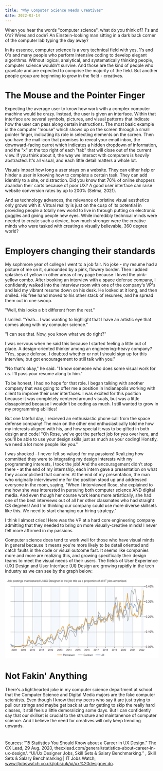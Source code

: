 ```yaml
---
title: "Why Computer Science Needs Creatives"
date: 2022-03-14
---
```


When you hear the words "computer science", what do you think of? 1's and 0's? Wires and code? An Einstein-looking man sitting in a dark back corner of the computer lab typing the day away?

In its essence, computer science is a very technical field with yes, 1's and 0's and many people who perform intensive coding to develop elegant algorithms. Without logical, analytical, and systematically thinking people, computer science wouldn't survive. And those are the kind of people who gravitate and are expected to comprise the majority of the field. But another people group are beginning to grow in the field - creatives.

# **The Mouse and the Pointer Finger**
Expecting the average user to know how work with a complex computer machine would be crazy. Instead, the user is given an interface. Within that interface are several symbols, pictures, and visual patterns that indicate how the user can pass along certain instructions. The most basic example is the computer "mouse" which shows up on the screen through a small pointer finger, indicating its role in selecting elements on the screen. Then you have the mail icon that promises to reveal your email inbox, the downward-facing carrot which indicates a hidden dropdown of information, and the "x" at the top right of each "tab" that will close out of the current view. If you think about it, the way we interact with computers is *heavily* abstracted. It's all visual, and each little detail matters a whole lot.

Visuals impact how long a user stays on a website. They can either help or hinder a user in knowing how to complete a certain task. They can add identitiy to a site, or distraction. Did you know that 70% of online shoppers abandon their carts because of poor UX? A good user interface can raise website conversion rates by up to 200% (Selma, 2021).

And as technology advances, the relevance of pristine visual aesthetics only grows with it. Virtual reality is just on the cusp of its potential in providing people a totally new world to live in through putting on electronic goggles and giving people new eyes. While incredibly technical minds were needed to create such a device, how much stronger were the creative minds who were tasked with creating a visually believable, 360 degree world?


# **Employers changing their standards**

My sophmore year of college I went to a job fair. No joke - my resume had a picture of me on it, surrounded by a pink, flowery border. Then I added splashes of yellow in other areas of my page because I loved the pink-yellow combo. After booking an interview with a space defense company, I confidently walked into the interview room with one of the company's VP's and laid my vibrant resume down on his desk. He looked at it long, and then smiled. His free hand moved to his other stack of resumes, and he spread them out in one swoop.

"Well, this looks a bit different from the rest."

I smiled. "Yeah... I was wanting to highlight that I have an artistic eye that comes along with my computer science."

"I can see that. Now, you know what we do right?"

I was nervous when he said this because I started feeling a little out of place. A design-oriented thinker among an engineering-heavy company? "Yes, space defense. I doubted whether or not I should sign up for this interview, but got encouragement to still talk with you."

"No that's okay," he said. "I know someone who does some visual work for us. I'll pass your resume along to him."

To be honest, I had no hope for that role. I began talking with another company that was going to offer me a position in Indianapolis working with client to improve their user interfaces. I was excited for this position because it was completely centered around visuals, but was a little dissapointed because I wouldn't be coding as much. I still wanted to grow in my programming abilities!

But one fateful day, I recieved an enthusiastic phone call from the space defense company! The man on the other end enthusiastically told me how my interests aligned with his, and how special it was to be gifted in both design and code! "Oh Rose, we've got the perfect job for you over here, and you'll be able to use your design skills just as much as your coding! Honstly, we need a lot more people like you."

I was shocked - I never felt so valued for my passions! Realizing how committed they were to integrating my design interests with my programming interests, I took the job! And the encouragement didn't stop there - at the end of my internship, each intern gave a presentation on what they accomplished that summer. At the end of my presentation, the man who originally interviewed me for the position stood up and addressed everyone in the room, saying,
"When I interviewed Rose, she explained to me how she was interested in pursuing both computer science AND digital media. And even though her course work leans more artistically, she had one of the best interviews out of all her other classmates who had straight CS degrees! And I'm thinking our company could use more diverse skillsets like this. We need to start changing our hiring strategy."

I think I almost cried! Here was the VP at a hard core engineering company admitting that they needed to bring on more visually-creative minds! I never felt more affirmed in my passions.

Computer science does tend to work well for those who have visual minds in general because it means you're more likely to be detail oriented and catch faults in the code or visual outcome fast. It seems like companies more and more are realizing this, and growing specifically their design teams to meet the visual needs of their users. The fields of User Experience (UX) Design and User Interface (UI) Design are growing rapidly in the tech industry as we can see by the graph below:

![Graph](https://github.com/rmwtaylor22/github-pages-with-jekyll/blob/main/_posts/uxui_jobs.png "UX/UI design jobs skyrocket")

# **Not Fakin' Anything**
There's a lighthearted joke in my computer science department at school that the Computer Science and Digital Media majors are the fake computer scientists. Even though I know  that my peers who say it are just trying to pull our strings and maybe get back at us for getting to skip the really hard classes, it still feels a little demoralizing some days. But I can confidently say that our skillset is crucial to the structure and maintanence of computer science. And I believe the need for creatives will only keep trending upwards.



#
Sources:
“15 Statistics You Should Know about a Career in UX Design.” The CX Lead, 29 Aug. 2020, thecxlead.com/general/statistics-about-career-in-ux-design/. 
“UI/Ux Designer Jobs, Skill Sets &amp; Salary Benchmarking.” , Skill Sets &amp; Salary Benchmarking | IT Jobs Watch, www.itjobswatch.co.uk/jobs/uk/ui/ux%20designer.do. 
